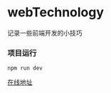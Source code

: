 # webTechnology

记录一些前端开发的小技巧


### 项目运行

```
npm run dev
```

<a  target="_blank" href="https://lyyleyuanyuan.github.io/webTechnology/">在线地址</a>